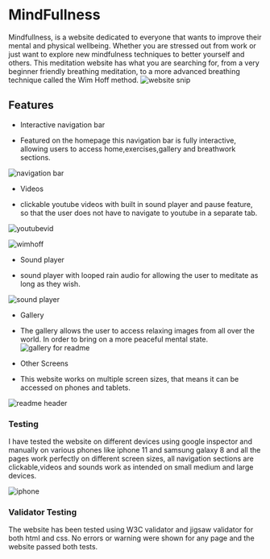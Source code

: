 # MindFullness

Mindfullness, is a website dedicated to everyone that wants to improve their mental and physical wellbeing.
Whether you are stressed out from work or just want to explore new mindfulness techniques to better yourself and others. 
This meditation website has what you are searching for, from a very beginner friendly breathing meditation,
to a more advanced breathing technique called the Wim Hoff method. 
![website snip](https://user-images.githubusercontent.com/118306742/211632252-27208df9-c891-4095-8a0a-dd05cedf30c5.PNG)


## Features

- Interactive navigation bar
 * Featured on the homepage this navigation bar is fully interactive,
 allowing users to access home,exercises,gallery and breathwork sections.
 
![navigation bar](https://user-images.githubusercontent.com/118306742/210639116-19b1d18b-bd97-4926-a61b-634ca98ab7d0.PNG)

- Videos  
* clickable youtube videos with built in sound player and pause feature,
  so that the user does not have to navigate to youtube in a separate tab.

![youtubevid](https://user-images.githubusercontent.com/118306742/211830186-9b82b2b5-b1a0-4e61-9eb9-f4bcffd7b2f7.PNG)

![wimhoff](https://user-images.githubusercontent.com/118306742/210642859-55960412-77f9-4494-b1bc-bda457e5657e.PNG)

- Sound player
* sound player with looped rain audio for allowing the user to meditate as long as they wish. 

![sound player](https://user-images.githubusercontent.com/118306742/210643873-5cc26653-c826-4c70-9b0d-7572ca24e4f5.PNG)

- Gallery
 * The gallery allows the user to access relaxing images from all over the world.
   In order to bring on a more peaceful mental state.
   ![gallery for readme](https://user-images.githubusercontent.com/118306742/210644578-56799d0a-d868-4fc2-8d73-4a9e66826c65.PNG)

- Other Screens 
* This website works on multiple screen sizes, that means it can be accessed on phones and tablets.

![readme header](https://user-images.githubusercontent.com/118306742/211646733-bdc38f62-4b7a-4aad-867c-a15be4f189e4.PNG)

### Testing

 I have tested the website on different devices using google inspector and manually on various phones like iphone 11 and samsung galaxy 8 and all the pages work perfectly on different screen sizes, all navigation sections are clickable,videos and sounds work as intended on small medium and large devices.
 
 ![iphone](https://user-images.githubusercontent.com/118306742/211832990-8cc6e591-d168-4c6c-8c05-6065fefdedc6.PNG)
 
 ### Validator Testing
  The website has been tested using W3C validator and jigsaw validator for both html and css. No errors or warning were shown for any page and the website passed both tests.
